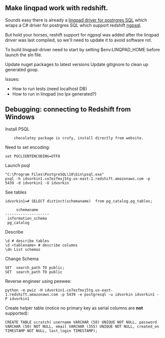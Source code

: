 ## Make linqpad work with redshift.

Sounds easy there is already a  [linqpad driver for postrgres SQL](https://github.com/fknx/linqpad-postgresql-driver) which wraps a C# driver for postrgres SQL which support redshift [ngpsql](https://blog.rthand.com/post/2016/09/19/linqpad-llblgenpro-and-npgsql.aspx).

But hold your horses, reshift support for ngpsql was added after the linqpad driver was last compiled, so we'll need to update it to avoid software rot.

To build linqpad-driver need to start by setting $env:LINQPAD_HOME before launch the sln file.

Update nuget packages to latest versions
Update gitignore to clean up generated goop.

Issues:

* How to run tests (need localhost DB)
* How to run in linqpad (no lpx generated?)

## Debugging: connecting to Redshift from Windows

Install PSQL 
```
    chocolatey package is crufy, install directly from website.

```

Need to set encoding: 
```
set PGCLIENTENCODING=UTF8 
```


Launch psql 
```
"C:\Program Files\PostgreSQL\10\bin\psql.exe"
psql -h idvorkin1.co7ezfmxj5tg.us-east-1.redshift.amazonaws.com -p 5439 -d idvorkin1 -U idvorkin
```

See tables
```
idvorkin1=# SELECT distinct(schemaname)  from pg_catalog.pg_tables;

     schemaname
--------------------
 information_schema
 pg_catalog
 ```

Describe
```
\d # describe tables
\d <tablename> # describe columns
\dn List schemas
 ```

 Change Schema
 ```
 SET  search_path TO public;
 SET  search_path TO public
 ```
 Reverse engineer using peewee:
 ```
 python -m pwiz -H idvorkin1.co7ezfmxj5tg.us-east-1.redshift.amazonaws.com -p 5439 -e postgresql -u idvorkin idvorkin1 -P idvorkin1
 ```

Create helper table (notice no primary key as serial columns are **not** supported):
```
CREATE TABLE scratch( username VARCHAR (50) UNIQUE NOT NULL, password VARCHAR (50) NOT NULL, email VARCHAR (355) UNIQUE NOT NULL, created_on TIMESTAMP NOT NULL, last_login TIMESTAMP);
```

